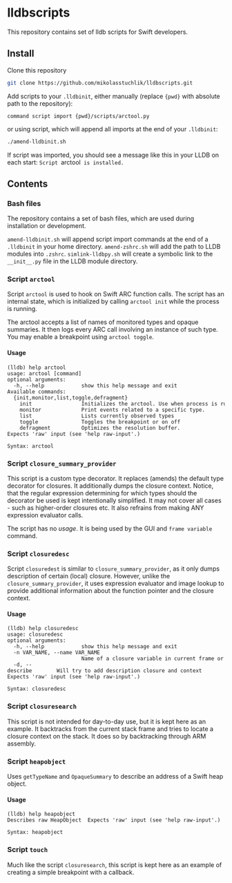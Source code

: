 # lldbscripts

This repository contains set of lldb scripts for Swift developers.

## Install

Clone this repository

```bash
git clone https://github.com/mikolasstuchlik/lldbscripts.git
```

Add scripts to your `.lldbinit`, either manually (replace `{pwd}` with absolute path to the repository):

```
command script import {pwd}/scripts/arctool.py
```

or using script, which will append all imports at the end of your `.lldbinit`:

```bash
./amend-lldbinit.sh
```

If script was imported, you should see a message like this in your LLDB on each start: `Script `arctool` is installed.`

## Contents

### Bash files

The repository contains a set of bash files, which are used during installation or development.

`amend-lldbinit.sh` will append script import commands at the end of a `.lldbinit` in your home directory.
`amend-zshrc.sh` will add the path to LLDB modules into `.zshrc`.
`simlink-lldbpy.sh` will create a symbolic link to the `__init__.py` file in the LLDB module directory.

### Script `arctool`

Script `arctool` is used to hook on Swift ARC function calls. The script has an internal state, which is initialized by calling `arctool init` while the process is running.

The arctool accepts a list of names of monitored types and opaque summaries. It then logs every ARC call involving an instance of such type. You may enable a breakpoint using `arctool toggle`.

#### Usage

```
(lldb) help arctool
usage: arctool [command]
optional arguments:
  -h, --help            show this help message and exit
Available commands:
  {init,monitor,list,toggle,defragment}
    init                Initializes the arctool. Use when process is running.
    monitor             Print events related to a specific type.
    list                Lists currently observed types
    toggle              Toggles the breakpoint or on off
    defragment          Optimizes the resolution buffer.
Expects 'raw' input (see 'help raw-input'.)

Syntax: arctool
```

### Script `closure_summary_provider`

This script is a custom type decorator. It replaces (amends) the default type decorator for closures. It additionally dumps the closure context. Notice, that the regular expression determining for which types should the decorator be used is kept intentionally simplified. It may not cover all cases - such as higher-order closures etc. It also refrains from making ANY expression evaluator calls.

The script has no *usage*. It is being used by the GUI and `frame variable` command.

### Script `closuredesc`

Script `closuredest` is similar to `closure_summary_provider`, as it only dumps description of certain (local) closure. However, unlike the `closure_summary_provider`, it uses expression evaluator and image lookup to provide additional information about the function pointer and the closure context.

#### Usage
```
(lldb) help closuredesc
usage: closuredesc
optional arguments:
  -h, --help            show this help message and exit
  -n VAR_NAME, --name VAR_NAME
                        Name of a closure variable in current frame or global scope
  -d, --describe        Will try to add description closure and context
Expects 'raw' input (see 'help raw-input'.)

Syntax: closuredesc
```

### Script `closuresearch`

This script is not intended for day-to-day use, but it is kept here as an example. It backtracks from the current stack frame and tries to locate a closure context on the stack. It does so by backtracking through ARM assembly.

### Script `heapobject`

Uses `getTypeName` and `OpaqueSummary` to describe an address of a Swift heap object. 

#### Usage
```
(lldb) help heapobject
Describes raw HeapObject  Expects 'raw' input (see 'help raw-input'.)

Syntax: heapobject
```

### Script `touch`

Much like the script `closuresearch`, this script is kept here as an example of creating a simple breakpoint with a callback.
